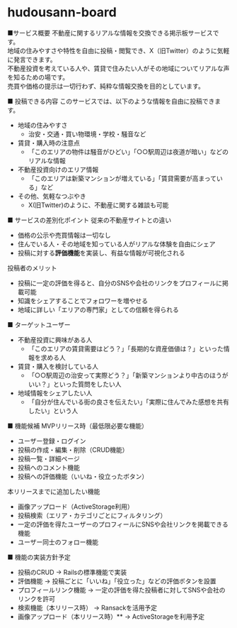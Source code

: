 # hudousann-board
■サービス概要
不動産に関するリアルな情報を交換できる掲示板サービスです。  
地域の住みやすさや特性を自由に投稿・閲覧でき、X（旧Twitter）のように気軽に発言できます。  
不動産投資を考えている人や、賃貸で住みたい人がその地域についてリアルな声を知るための場です。  
売買や価格の提示は一切行わず、純粋な情報交換を目的としています。  

■ 投稿できる内容
このサービスでは、以下のような情報を自由に投稿できます。

- 地域の住みやすさ
  - 治安・交通・買い物環境・学校・騒音など
- 賃貸・購入時の注意点
  - 「このエリアの物件は騒音がひどい」「○○駅周辺は夜道が暗い」などのリアルな情報
- 不動産投資向けのエリア情報
  - 「このエリアは新築マンションが増えている」「賃貸需要が高まっている」など
- その他、気軽なつぶやき
  - X(旧Twitter)のように、不動産に関する雑談も可能

■ サービスの差別化ポイント
従来の不動産サイトとの違い
- 価格の公示や売買情報は一切なし
- 住んでいる人・その地域を知っている人がリアルな体験を自由にシェア
- 投稿に対する**評価機能**を実装し、有益な情報が可視化される

投稿者のメリット
- 投稿に一定の評価を得ると、自分のSNSや会社のリンクをプロフィールに掲載可能
- 知識をシェアすることでフォロワーを増やせる
- 地域に詳しい「エリアの専門家」としての信頼を得られる

■ ターゲットユーザー
- 不動産投資に興味がある人
  - 「このエリアの賃貸需要はどう？」「長期的な資産価値は？」といった情報を求める人
- 賃貸・購入を検討している人
  - 「○○駅周辺の治安って実際どう？」「新築マンションより中古のほうがいい？」といった質問をしたい人
- 地域情報をシェアしたい人
  - 「自分が住んでいる街の良さを伝えたい」「実際に住んでみた感想を共有したい」という人

■ 機能候補
MVPリリース時（最低限必要な機能）
- ユーザー登録・ログイン
- 投稿の作成・編集・削除（CRUD機能）
- 投稿一覧・詳細ページ
- 投稿へのコメント機能
- 投稿への評価機能（いいね・役立ったボタン）

本リリースまでに追加したい機能
- 画像アップロード（ActiveStorage利用）
- 投稿検索（エリア・カテゴリごとにフィルタリング）
- 一定の評価を得たユーザーのプロフィールにSNSや会社リンクを掲載できる機能
- ユーザー同士のフォロー機能

■ 機能の実装方針予定
- 投稿のCRUD → Railsの標準機能で実装
- 評価機能 → 投稿ごとに「いいね」「役立った」などの評価ボタンを設置
- プロフィールリンク機能 → 一定の評価を得た投稿者に対してSNSや会社のリンクを許可
- 検索機能（本リリース時） → Ransackを活用予定
- 画像アップロード（本リリース時）** → ActiveStorageを利用予定
